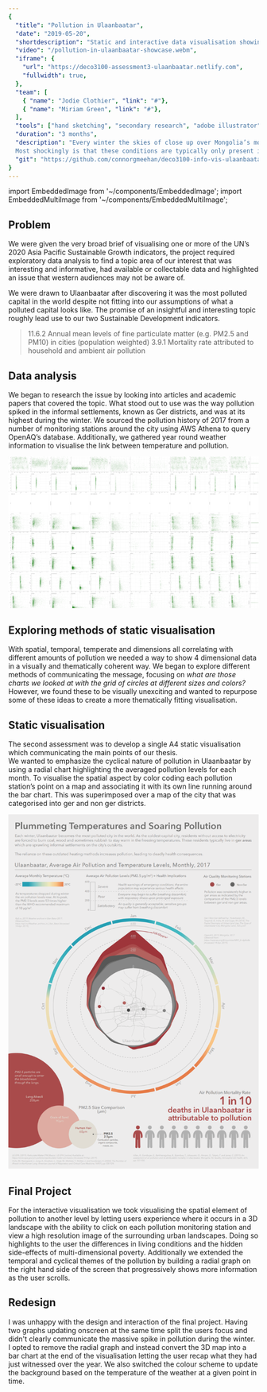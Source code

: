 ```yaml
---
{
  "title": "Pollution in Ulaanbaatar",
  "date": "2019-05-20",
  "shortdescription": "Static and interactive data visualisation showing the range of factors influencing pollution in the once most polluted capital of the world, Ulaanbaatar",
  "video": "/pollution-in-ulaanbaatar-showcase.webm",
  "iframe": {
    "url": "https://deco3100-assessment3-ulaanbaatar.netlify.com",
    "fullwidth": true,
  },
  "team": [
    { "name": "Jodie Clothier", "link": "#"},
    { "name": "Miriam Green", "link": "#"},
  ],
  "tools": ["hand sketching", "secondary research", "adobe illustrator", "three.js", "javascript", "html", "css"],
  "duration": "3 months",
  "description": "Every winter the skies of close up over Mongolia’s most populated city, Ulaanbaatar, and a cloak of pollution sits for months on end.  It is here where year round pollution levels average 133 times the WHO recommended level, where harrowing statistic and other harrowing statistic.  
  Most shockingly is that these conditions are typically only present in cities with 10s of millions of citizens in highly-dense urban environments, Ulaanbaatar has neither.  In Ulaanbaatar: Choked by Pollution we explore the unique case of pollution through static and interactive data visualisation, completed for DECO3100: Information Visualisation studied during my Bachelor of Design Computing at the University of Sydney.",
  "git": "https://github.com/connorgmeehan/deco3100-info-vis-ulaanbaatar"
}
---
```


import EmbeddedImage from '~/components/EmbeddedImage';
import EmbeddedMultiImage from '~/components/EmbeddedMultiImage';

## Problem

We were given the very broad brief of visualising one or more of the UN’s 2020 Asia Pacific Sustainable Growth indicators, the project required exploratory data analysis to find a topic area of our interest that was interesting and informative, had available or collectable data and highlighted an issue that western audiences may not be aware of.

We were drawn to Ulaanbaatar after discovering it was the most polluted capital in the world despite not fitting into our assumptions of what a polluted capital looks like.  The promise of an insightful and interesting topic roughly lead use to our two Sustainable Development indicators.

> 11.6.2 Annual mean levels of fine particulate matter (e.g. PM2.5 and PM10) in cities (population weighted)
> 3.9.1 Mortality rate attributed to household and ambient air pollution

## Data analysis

We began to research the issue by looking into articles and academic papers that covered the topic.  What stood out to use was the way pollution spiked in the informal settlements, known as Ger districts, and was at its highest during the winter.  We sourced the pollution history of 2017 from a number of monitoring stations around the city using AWS Athena to query OpenAQ’s database.  Additionally, we gathered year round weather information to visualise the link between temperature and pollution.  

![Data analysis using scatter plot matrix](./images/data_analysis.png)

## Exploring methods of static visualisation

<EmbeddedMultiImage :data="[{ src: '/ulaanbaatar_a3_sketch_2.png', alt: 'Exploring ideas for the narrative of the static visualisation', type: 'halfwidth'}]" />

With spatial, temporal, temperate and dimensions all correlating with different amounts of pollution we needed a way to show 4 dimensional data in a visually and thematically coherent way.  We began to explore different methods of communicating the message, focusing on *what are those charts we looked at with the grid of circles at different sizes and colors?*  However, we found these to be visually unexciting and wanted to repurpose some of these ideas to create a more thematically fitting visualisation.


## Static visualisation

The second assessment was to develop a single A4 static visualisation which communicating the main points of our thesis.  
We wanted to emphasize the cyclical nature of pollution in Ulaanbaatar by using a radial chart highlighting the averaged pollution levels for each month.  To visualise the spatial aspect by color coding each pollution station’s point on a map and associating it with its own line running around the bar chart.  This was superimposed over a map of the city that was categorised into ger and non ger districts.

![Poster containing information on the dynamics of pollution within Ulaanbaatar](./images/ulaanbaatar_static_visualisation.png)

## Final Project

<EmbeddedMultiImage :data="[{ src: '/ulaanbaatar_a3_sketch_1.png', alt: 'First sketch of final concept of static visualisation', type: 'halfwidth'}]" />

For the interactive visualisation we took visualising the spatial element of pollution to another level by letting users experience where it occurs in a 3D landscape with the ability to click on each pollution monitoring station and view a high resolution image of the surrounding urban landscapes.  Doing so highlights to the user the differences in living conditions and the hidden side-effects of multi-dimensional poverty.  Additionally we extended the temporal and cyclical themes of the pollution by building a radial graph on the right hand side of the screen that progressively shows more information as the user scrolls.

<EmbeddedImage src="/ulaanbaatar_a3_final.png" alt="Image of final submitted assessment, featuring 3D map of Ulaanbaatar and a radial graph highlighting pollution and temperatures simlar to our static visualisation" type="fullwidth" />


## Redesign

I was unhappy with the design and interaction of the final project.  Having two graphs updating onscreen at the same time split the users focus and didn't clearly communicate the massive spike in pollution during the winter.  I opted to remove the radial graph and instead convert the 3D map into a bar chart at the end of the visualisation letting the user recap what they had just witnessed over the year.  We also switched the colour scheme to update the background based on the temperature of the weather at a given point in time.

